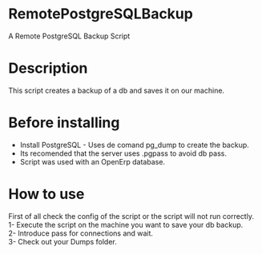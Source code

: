 # RemotePostgreSQLBackup
A Remote PostgreSQL Backup Script
# Description
This script creates a backup of a db and saves it on our machine.
# Before installing
- Install PostgreSQL - Uses de comand pg_dump to create the backup.
- Its recomended that the server uses .pgpass to avoid db pass.
- Script was used with an OpenErp database.
# How to use 
First of all check the config of the script or the script will not run correctly.
<br>1- Execute the script on the machine you want to save your db backup.
<br>2- Introduce pass for connections and wait.
<br>3- Check out your Dumps folder.

